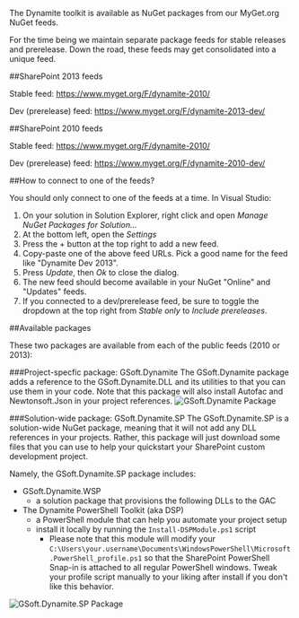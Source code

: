 The Dynamite toolkit is available as NuGet packages from our MyGet.org NuGet feeds. 

For the time being we maintain separate package feeds for stable releases and prerelease. Down the road, these feeds may get consolidated into a unique feed.

##SharePoint 2013 feeds

Stable feed: https://www.myget.org/F/dynamite-2010/

Dev (prerelease) feed: https://www.myget.org/F/dynamite-2013-dev/

##SharePoint 2010 feeds

Stable feed: https://www.myget.org/F/dynamite-2010/

Dev (prerelease) feed: https://www.myget.org/F/dynamite-2010-dev/

##How to connect to one of the feeds?

You should only connect to one of the feeds at a time. In Visual Studio:

1. On your solution in Solution Explorer, right click and open *Manage NuGet Packages for Solution...*
2. At the bottom left, open the *Settings*
3. Press the + button at the top right to add a new feed.
4. Copy-paste one of the above feed URLs. Pick a good name for the feed like "Dynamite Dev 2013".
5. Press *Update*, then *Ok* to close the dialog.
6. The new feed should become available in your NuGet "Online" and "Updates" feeds.
7. If you connected to a dev/prerelease feed, be sure to toggle the dropdown at the top right from *Stable only* to *Include prereleases*.

##Available packages

These two packages are available from each of the public feeds (2010 or 2013):

###Project-specfic package: GSoft.Dynamite
The GSoft.Dynamite package adds a reference to the GSoft.Dynamite.DLL and its utilities to that you can use them in your code. Note that this package will also install Autofac and Newtonsoft.Json in your project references.
![GSoft.Dynamite Package](http://i.imgur.com/5qcWXpl.png)

###Solution-wide package: GSoft.Dynamite.SP
The GSoft.Dynamite.SP is a solution-wide NuGet package, meaning that it will not add any DLL references in your projects. Rather, this package will just download some files that you can use to help your quickstart your SharePoint custom development project.

Namely, the GSoft.Dynamite.SP package includes:
* GSoft.Dynamite.WSP
    * a solution package that provisions the following DLLs to the GAC
* The Dynamite PowerShell Toolkit (aka DSP)
    * a PowerShell module that can help you automate your project setup
    * install it locally by running the ```Install-DSPModule.ps1``` script
        * Please note that this module will modify your ```C:\Users\your.username\Documents\WindowsPowerShell\Microsoft.PowerShell_profile.ps1``` so that the SharePoint PowerShell Snap-in is attached to all regular PowerShell windows. Tweak your profile script manually to your liking after install if you don't like this behavior.



![GSoft.Dynamite.SP Package](http://i.imgur.com/dxcbsXW.png)

